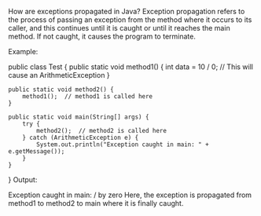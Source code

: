 How are exceptions propagated in Java?
Exception propagation refers to the process of passing an exception from the method where it occurs to its caller, and this continues until it is caught or until it reaches the main method. If not caught, it causes the program to terminate.

Example:


public class Test {
public static void method1() {
int data = 10 / 0; // This will cause an ArithmeticException
}

    public static void method2() {
        method1();  // method1 is called here
    }

    public static void main(String[] args) {
        try {
            method2();  // method2 is called here
        } catch (ArithmeticException e) {
            System.out.println("Exception caught in main: " + e.getMessage());
        }
    }
}
Output:


Exception caught in main: / by zero
Here, the exception is propagated from method1 to method2 to main where it is finally caught.